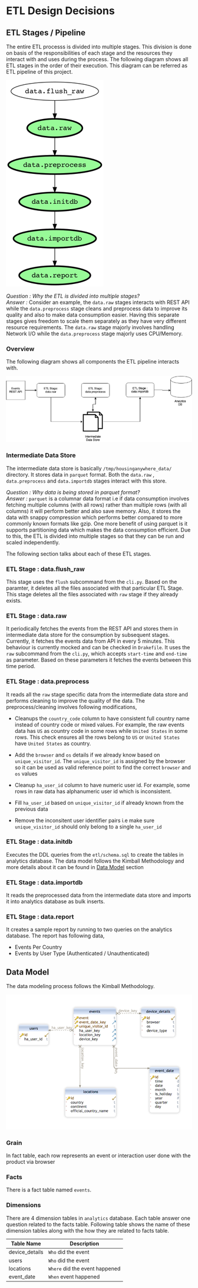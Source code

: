 # ETL Design Decisions

## ETL Stages / Pipeline

The entire ETL processs is divided into multiple stages. This division is done on basis of the responsibilities of each stage and the resources they interact with and uses during the process. The following diagram shows all ETL stages in the order of their execution. This diagram can be referred as ETL pipeline of this project.

![etl_pipeline](./images/drake.png)

_Question : Why the ETL is divided into multiple stages?_ <br/>
_Answer :_ Consider an example, the `data.raw` stages interacts with REST API while the `data.preprocess` stage cleans and preprocess data to improve its quality and also to make data consumption easier. Having this separate stages gives freedom to scale them separately as they have very different resource requirements. The `data.raw` stage majorly involves handling Network I/O while the `data.preprocess` stage majorly uses CPU/Memory.

### Overview

The following diagram shows all components the ETL pipeline interacts with.

![etl__project_overview](./images/etl__project_overview.png)

### Intermediate Data Store

The intermediate data store is basically `/tmp/housinganywhere_data/` directory. It stores data in `parquet` format. Both the `data.raw` , `data.preprocess` and `data.importdb` stages interact with this store.

_Question : Why data is being stored in parquet format?_ <br/>
_Answer :_ `parquet` is a columnar data format i.e if data consumption involves fetching multiple columns (with all rows) rather than multiple rows (with all columns) it will perform better and also save memory. Also, it stores the data with snappy compression which performs better compared to more commonly known formats like gzip. One more benefit of using parquet is it supports partitioning data which makes the data consumption efficient. Due to this, the ETL is divided into multiple stages so that they can be run and scaled independently.

The following section talks about each of these ETL stages.

### ETL Stage : data.flush_raw

This stage uses the `flush` subcommand from the `cli.py`. Based on the paramter, it deletes all the files associated with that particular ETL Stage. This stage deletes all the files associated with `raw` stage if they already exists.

### ETL Stage : data.raw

It periodically fetches the events from the REST API and stores them in intermediate data store for the consumption by subsequent stages. Currently, it fetches the events data from API in every 5 minutes. This behaviour is currently mocked and can be checked in `Drakefile`.
It uses the `raw` subcommand from the `cli.py`, which accepts `start-time` and `end-time` as parameter. Based on these parameters it fetches the events between this time period.

### ETL Stage : data.preprocess

It reads all the `raw` stage specific data from the intermediate data store and performs cleaning to improve the quality of the data. The preprocess/cleaning involves following modifications,

- Cleanups the `country_code` column to have consistent full country name instead of country code or mixed values. For example, the raw events data has `US` as country code in some rows while `United States` in some rows. This check ensures all the rows belong to `US` or `United States` have `United States` as country.

- Add the `browser` and `os` details if we already know based on `unique_visitor_id`. The `unique_visitor_id` is assigned by the browser so it can be used as valid reference point to find the correct `browser` and `os` values

- Cleanup `ha_user_id` column to have numeric user id. For example, some rows in raw data has alphanumeric user id which is inconsistent.

- Fill `ha_user_id` based on `unique_visitor_id` if already known from the previous data

- Remove the inconsitent user identifier pairs i.e make sure `unique_visitor_id` should only belong to a single `ha_user_id`

### ETL Stage : data.initdb

Executes the DDL queries from the `etl/schema.sql` to create the tables in analytics database. The data model follows the Kimball Methodology and more details about it can be found in [Data Model](#data-model) section

### ETL Stage : data.importdb

It reads the preprocessed data from the intermediate data store and imports it into analytics database as bulk inserts.

### ETL Stage : data.report

It creates a sample report by running to two queries on the analytics database. The report has following data,

- Events Per Country
- Events by User Type (Authenticated / Unauthenticated)

## Data Model

The data modeling process follows the Kimball Methodology.

![etl__analytics_data_model](./images/etl__analytics_data_model.png)

### Grain

In fact table, each row represents an event or interaction user done with the product via browser

### Facts

There is a fact table named `events`.

### Dimensions

There are 4 dimension tables in `analytics` database. Each table answer one question related to the facts table. Following table shows the name of these dimension tables along with the how they are related to facts table.

| Table Name     | Description                    |
| -------------- | ------------------------------ |
| device_details | `Who` did the event            |
| users          | `Who` did the event            |
| locations      | `Where` did the event happened |
| event_date     | `When` event happened          |
